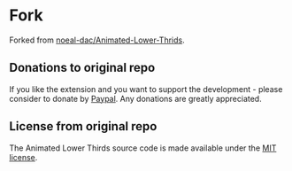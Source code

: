 # Fork
Forked from [noeal-dac/Animated-Lower-Thrids](https://github.com/noeal-dac/Animated-Lower-Thrids).

## Donations to original repo
If you like the extension and you want to support the development - please consider to donate by [Paypal](https://paypal.me/noealdac). Any donations are greatly appreciated.

## License from original repo
The Animated Lower Thirds source code is made available under the [MIT license](https://github.com/noeal-dac/Animated-Lower-Thrids/blob/master/LICENSE).
